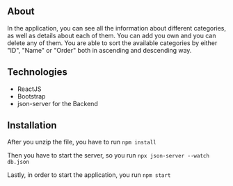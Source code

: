 ## About

In the application, you can see all the information about different categories, as well as details about each of them.
You can add you own and you can delete any of them. You are able to sort the available categories by either "ID", "Name" or
"Order" both in ascending and descending way.

## Technologies

- ReactJS
- Bootstrap
- json-server for the Backend

## Installation

After you unzip the file, you have to run
`npm install`

Then you have to start the server, so you run
`npx json-server --watch db.json`

Lastly, in order to start the application, you run
`npm start`
